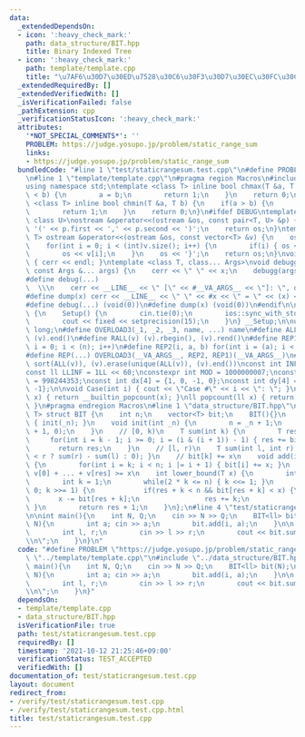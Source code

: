 ```yaml
---
data:
  _extendedDependsOn:
  - icon: ':heavy_check_mark:'
    path: data_structure/BIT.hpp
    title: Binary Indexed Tree
  - icon: ':heavy_check_mark:'
    path: template/template.cpp
    title: "\u7AF6\u30D7\u30ED\u7528\u30C6\u30F3\u30D7\u30EC\u30FC\u30C8"
  _extendedRequiredBy: []
  _extendedVerifiedWith: []
  _isVerificationFailed: false
  _pathExtension: cpp
  _verificationStatusIcon: ':heavy_check_mark:'
  attributes:
    '*NOT_SPECIAL_COMMENTS*': ''
    PROBLEM: https://judge.yosupo.jp/problem/static_range_sum
    links:
    - https://judge.yosupo.jp/problem/static_range_sum
  bundledCode: "#line 1 \"test/staticrangesum.test.cpp\"\n#define PROBLEM \"https://judge.yosupo.jp/problem/static_range_sum\"\
    \n#line 1 \"template/template.cpp\"\n#pragma region Macros\n#include <bits/stdc++.h>\n\
    using namespace std;\ntemplate <class T> inline bool chmax(T &a, T b) {\n    if(a\
    \ < b) {\n        a = b;\n        return 1;\n    }\n    return 0;\n}\ntemplate\
    \ <class T> inline bool chmin(T &a, T b) {\n    if(a > b) {\n        a = b;\n\
    \        return 1;\n    }\n    return 0;\n}\n#ifdef DEBUG\ntemplate <class T,\
    \ class U>\nostream &operator<<(ostream &os, const pair<T, U> &p) {\n    os <<\
    \ '(' << p.first << ',' << p.second << ')';\n    return os;\n}\ntemplate <class\
    \ T> ostream &operator<<(ostream &os, const vector<T> &v) {\n    os << '{';\n\
    \    for(int i = 0; i < (int)v.size(); i++) {\n        if(i) { os << ','; }\n\
    \        os << v[i];\n    }\n    os << '}';\n    return os;\n}\nvoid debugg()\
    \ { cerr << endl; }\ntemplate <class T, class... Args>\nvoid debugg(const T &x,\
    \ const Args &... args) {\n    cerr << \" \" << x;\n    debugg(args...);\n}\n\
    #define debug(...)                                                           \
    \  \\\n    cerr << __LINE__ << \" [\" << #__VA_ARGS__ << \"]: \", debugg(__VA_ARGS__)\n\
    #define dump(x) cerr << __LINE__ << \" \" << #x << \" = \" << (x) << endl\n#else\n\
    #define debug(...) (void(0))\n#define dump(x) (void(0))\n#endif\n\nstruct Setup\
    \ {\n    Setup() {\n        cin.tie(0);\n        ios::sync_with_stdio(false);\n\
    \        cout << fixed << setprecision(15);\n    }\n} __Setup;\n\nusing ll = long\
    \ long;\n#define OVERLOAD3(_1, _2, _3, name, ...) name\n#define ALL(v) (v).begin(),\
    \ (v).end()\n#define RALL(v) (v).rbegin(), (v).rend()\n#define REP1(i, n) for(int\
    \ i = 0; i < (n); i++)\n#define REP2(i, a, b) for(int i = (a); i < int(b); i++)\n\
    #define REP(...) OVERLOAD3(__VA_ARGS__, REP2, REP1)(__VA_ARGS__)\n#define UNIQUE(v)\
    \ sort(ALL(v)), (v).erase(unique(ALL(v)), (v).end())\nconst int INF = 1 << 30;\n\
    const ll LLINF = 1LL << 60;\nconstexpr int MOD = 1000000007;\nconstexpr int MOD2\
    \ = 998244353;\nconst int dx[4] = {1, 0, -1, 0};\nconst int dy[4] = {0, 1, 0,\
    \ -1};\n\nvoid Case(int i) { cout << \"Case #\" << i << \": \"; }\nint popcount(int\
    \ x) { return __builtin_popcount(x); }\nll popcount(ll x) { return __builtin_popcountll(x);\
    \ }\n#pragma endregion Macros\n#line 1 \"data_structure/BIT.hpp\"\ntemplate <typename\
    \ T> struct BIT {\n    int n;\n    vector<T> bit;\n    BIT(){}\n    BIT(int _n)\
    \ { init(_n); }\n    void init(int _n) {\n        n = _n + 1;\n        bit.resize(n\
    \ + 1, 0);\n    }\n    // [0, k)\n    T sum(int k) {\n        T res = 0;\n   \
    \     for(int i = k - 1; i >= 0; i = (i & (i + 1)) - 1) { res += bit[i]; }\n \
    \       return res;\n    }\n    // [l, r)\n    T sum(int l, int r) { return (l\
    \ < r ? sum(r) - sum(l) : 0); }\n    // bit[k] += x\n    void add(int k, T x)\
    \ {\n        for(int i = k; i < n; i |= i + 1) { bit[i] += x; }\n    }\n    //\
    \ v[0] + ... + v[res] >= x\n    int lower_bound(T x) {\n        int res = -1;\n\
    \        int k = 1;\n        while(2 * k <= n) { k <<= 1; }\n        for(; k >\
    \ 0; k >>= 1) {\n            if(res + k < n && bit[res + k] < x) {\n         \
    \       x -= bit[res + k];\n                res += k;\n            }\n       \
    \ }\n        return res + 1;\n    }\n};\n#line 4 \"test/staticrangesum.test.cpp\"\
    \n\nint main(){\n    int N, Q;\n    cin >> N >> Q;\n    BIT<ll> bit(N);\n    REP(i,\
    \ N){\n        int a; cin >> a;\n        bit.add(i, a);\n    }\n\n    while(Q--){\n\
    \        int l, r;\n        cin >> l >> r;\n        cout << bit.sum(l, r) << \"\
    \\n\";\n    }\n}\n"
  code: "#define PROBLEM \"https://judge.yosupo.jp/problem/static_range_sum\"\n#include\
    \ \"../template/template.cpp\"\n#include \"../data_structure/BIT.hpp\"\n\nint\
    \ main(){\n    int N, Q;\n    cin >> N >> Q;\n    BIT<ll> bit(N);\n    REP(i,\
    \ N){\n        int a; cin >> a;\n        bit.add(i, a);\n    }\n\n    while(Q--){\n\
    \        int l, r;\n        cin >> l >> r;\n        cout << bit.sum(l, r) << \"\
    \\n\";\n    }\n}"
  dependsOn:
  - template/template.cpp
  - data_structure/BIT.hpp
  isVerificationFile: true
  path: test/staticrangesum.test.cpp
  requiredBy: []
  timestamp: '2021-10-12 21:25:46+09:00'
  verificationStatus: TEST_ACCEPTED
  verifiedWith: []
documentation_of: test/staticrangesum.test.cpp
layout: document
redirect_from:
- /verify/test/staticrangesum.test.cpp
- /verify/test/staticrangesum.test.cpp.html
title: test/staticrangesum.test.cpp
---
```

